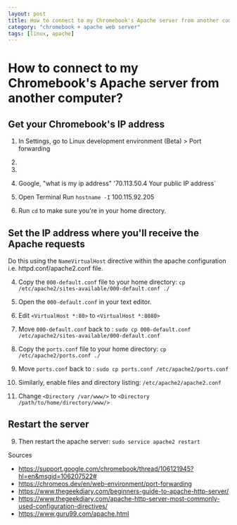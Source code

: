 ```yaml
---
layout: post
title: How to connect to my Chromebook's Apache server from another computer?
category: "chromebook + apache web server"
tags: [linux, apache]
---
```

# How to connect to my Chromebook's Apache server from another computer?

## Get your Chromebook's IP address

1. In Settings, go to Linux development environment (Beta) > Port forwarding
2. 
3. 
4. Google, "what is my ip address"
'70.113.50.4
Your public IP address`


2. Open Terminal
Run `hostname -I`
100.115.92.205
3. Run `cd` to make sure you're in your home directory.

## Set the IP address where you'll receive the Apache requests

Do this using the `NameVirtualHost` directive within the apache configuration i.e. httpd.conf/apache2.conf file.

4. Copy the `000-default.conf` file to your home directory:
`cp /etc/apache2/sites-available/000-default.conf ./`
5. Open the `000-default.conf` in your text editor.
6. Edit `<VirtualHost *:80>` to `<VirtualHost *:8080>`
7. Move `000-default.conf` back to :
`sudo cp 000-default.conf /etc/apache2/sites-available/000-default.conf`

6. Copy the `ports.conf` file to your home directory:
`cp /etc/apache2/ports.conf ./`
7. Move `ports.conf` back to :
`sudo cp ports.conf /etc/apache2/ports.conf`

7. Similarly, enable files and directory listing:
`/etc/apache2/apache2.conf`
8. Change `<Directory /var/www/>` to `<Directory /path/to/home/directory/www/>`

## Restart the server

9. Then restart the apache server:
`sudo service apache2 restart`



Sources

- https://support.google.com/chromebook/thread/106121945?hl=en&msgid=106207522#
- https://chromeos.dev/en/web-environment/port-forwarding
- https://www.thegeekdiary.com/beginners-guide-to-apache-http-server/
- https://www.thegeekdiary.com/apache-http-server-most-commonly-used-configuration-directives/
- https://www.guru99.com/apache.html
